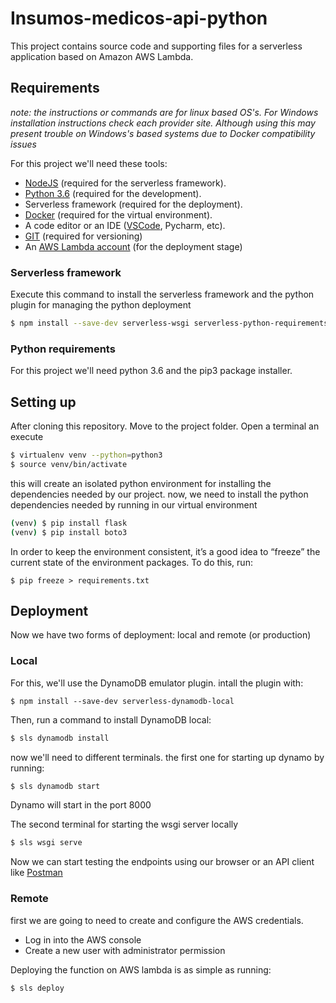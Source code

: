  
# Insumos-medicos-api-python

This project contains source code and supporting files for a serverless application based on Amazon AWS Lambda.

## Requirements
_note: the instructions or commands are for linux based OS's. For Windows installation instructions check each provider site. Although using this may present trouble on Windows's based systems due to Docker compatibility issues_ 

For this project we'll need these tools:

- [NodeJS](https://nodejs.org/en/) (required for the serverless framework).
- [Python 3.6](https://www.python.org/downloads/) (required for the development). 
- Serverless framework (required for the deployment).
- [Docker](https://www.docker.com/products/docker-desktop) (required for the virtual environment).
- A code editor or an IDE ([VSCode](https://code.visualstudio.com/Download), Pycharm, etc).
- [GIT](https://git-scm.com/downloads) (required for versioning)
- An [AWS Lambda account](https://aws.amazon.com/es/lambda/) (for the deployment stage)


### Serverless framework
Execute this command to install the serverless framework and the python plugin for managing the python deployment

```bash
$ npm install --save-dev serverless-wsgi serverless-python-requirements
```

### Python requirements
For this project we'll need python 3.6 and the pip3 package installer.

## Setting up

After cloning this repository. Move to the project folder. Open a terminal an execute

```bash
$ virtualenv venv --python=python3
$ source venv/bin/activate
```

this will create an isolated python environment for installing the dependencies needed by our project.
now, we need to install the python dependencies needed by running in our virtual environment

```bash
(venv) $ pip install flask
(venv) $ pip install boto3
```
In order to keep the environment consistent, it’s a good idea to “freeze” the current state of the environment packages. To do this, run:

    $ pip freeze > requirements.txt
   
   ## Deployment
   Now we have two forms of deployment: local and remote (or production)

### Local

For this, we'll use the DynamoDB emulator plugin. intall the plugin with:

```
$ npm install --save-dev serverless-dynamodb-local
```

Then, run a command to install DynamoDB local:

```bash
$ sls dynamodb install
```
now we'll need to different terminals. the first one for starting up dynamo by running:

```bash
$ sls dynamodb start
```

Dynamo will start in the port 8000

The second terminal for starting the wsgi server locally

```bash
$ sls wsgi serve
```

Now we can start testing the endpoints using our browser or an API client like [Postman](https://www.postman.com/downloads/)

### Remote

first we are going to need to create and configure the AWS credentials.

 - Log in into the AWS console
 - Create a new user with administrator permission

Deploying the function on AWS lambda is as simple as running: 

```bash
$ sls deploy
```
